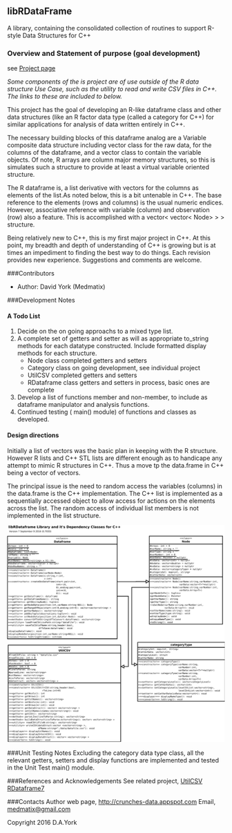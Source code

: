 ## libRDataFrame
A library, containing the consolidated collection of routines to support R-style Data Structures for C++


### Overview and Statement of purpose (goal development)
see [Project page](https://medmatix.github.io/libRDataFrame/)
  
*Some components of the is project are of use outside of the R data structure Use Case, such as the utility to read and write CSV files in C++. The links to these are included to below.*

This project has the goal of developing an R-like dataframe class and other data structures (like an R factor data type (called a category for C++) for similar applications for analysis of data written entirely in C++. 

The necessary building blocks of this dataframe analog are a Variable composite data structure including vector class for the raw data, for the columns of the dataframe, and a vector class to contain the variable objects. Of note, R arrays are column major memory structures, so this is simulates such a structure to provide at least a virtual variable oriented structure.

The R dataframe is, a list derivative with vectors for the columns as elements of the list.As noted below, this is a bit untenable in C++. The base reference to the  elements (rows and columns) is the usual numeric endices. However, associative reference with variable (column) and observation (row) also a feature. This is accomplished with a vector< vector< Node> > > structure.

Being relatively new to C++, this is my first major project in C++. At this point, my breadth and depth of understanding of C++ is growing but is at times an impediment to finding the best way to do things. Each revision provides new experience. Suggestions and comments are welcome.

###Contributors
  - Author: David York (Medmatix)

###Development Notes
#### A Todo List
1. Decide on the on going approachs to a mixed type list.
2. A complete set of getters and setter as will as appropriate to_string methods for each datatype constructed. Include formatted display methods for each structure.
    - Node class completed getters and setters
    - Category class on going development, see individual project
    - UtilCSV completed getters and setters
    - RDataframe class getters and setters in process, basic ones are complete
3. Develop a list of functions member and non-member, to include as dataframe manipulator and analysis  functions.
4. Continued testing ( main() module) of functions and classes as developed.

#### Design directions
Initially a list of vectors was the basic plan in keeping with the R structure. However R lists and C++ STL lists are different enough as to handicape any attempt to mimic R structures in C++. Thus a move tp the data.frame in C++ being a vector of vectors. 

The principal issue is the need to random access the variables (columns) in the data.frame is the C++ implementation. The C++ list is implemented as a sequentially accessed object to allow access for actions on the elements across the list. The random access of individual list members is not implemented in the list structure.

![](Dataframe_Class.svg)

###Unit Testing Notes
Excluding the category data type class, all the relevant getters, setters and display functions are implemented and tested in the Unit Test main() module.


###References and Acknowledgements
See related project, [UtilCSV](http://medmatix.github.io/UtilCSV)
                     [RDataframe7](http://medmatix.github.io/RDataframe)

###Contacts
Author web page, http://crunches-data.appspot.com
Email, medmatix@gmail.com

Copyright 2016 D.A.York
